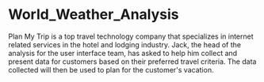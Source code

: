 # World_Weather_Analysis
Plan My Trip is a top travel technology company that specializes in internet related services in the hotel and lodging industry. Jack, the head of the analysis for the user interface team, has asked to help him collect and present data for customers based on their preferred travel criteria. The data collected will then be used to plan for the customer's vacation.

